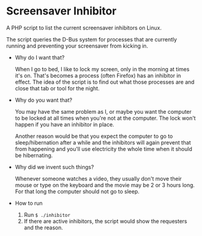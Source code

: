 
# Screensaver Inhibitor

A PHP script to list the current screensaver inhibitors on Linux.

The script queries the D-Bus system for processes that are currently running and preventing your screensaver from kicking in.

* Why do I want that?

    When I go to bed, I like to lock my screen, only in the morning at times it's on. That's becomes a process (often Firefox) has an inhibitor in effect. The idea of the script is to find out what those processes are and close that tab or tool for the night.

* Why do you want that?

    You may have the same problem as I, or maybe you want the computer to be locked at all times when you're not at the computer. The lock won't happen if you have an inhibitor in place.

    Another reason would be that you expect the computer to go to sleep/hibernation after a while and the inhibitors will again prevent that from happening and you'll use electricity the whole time when it should be hibernating.

* Why did we invent such things?

    Whenever someone watches a video, they usually don't move their mouse or type on the keyboard and the movie may be 2 or 3 hours long. For that long the computer should not go to sleep.

* How to run

    1. Run `$ ./inhibitor`
    2. If there are active inhibitors, the script would show the requesters and the reason.

